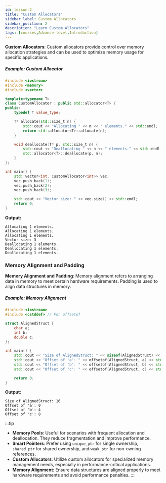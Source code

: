 ```yaml
---
id: lesson-2
title: "Custom Allocators"
sidebar_label: Custom Allocators
sidebar_position: 2
description: "Learn Custom Allocators"
tags: [courses,Advance-level,Introduction]
---    
```


**Custom Allocators**: Custom allocators provide control over memory allocation strategies and can be used to optimize memory usage for specific applications.

##### Example: Custom Allocator

```cpp
#include <iostream>
#include <memory>
#include <vector>

template<typename T>
class CustomAllocator : public std::allocator<T> {
public:
    typedef T value_type;

    T* allocate(std::size_t n) {
        std::cout << "Allocating " << n << " elements." << std::endl;
        return std::allocator<T>::allocate(n);
    }

    void deallocate(T* p, std::size_t n) {
        std::cout << "Deallocating " << n << " elements." << std::endl;
        std::allocator<T>::deallocate(p, n);
    }
};

int main() {
    std::vector<int, CustomAllocator<int>> vec;
    vec.push_back(1);
    vec.push_back(2);
    vec.push_back(3);

    std::cout << "Vector size: " << vec.size() << std::endl;
    return 0;
}
```

**Output:**
```
Allocating 1 elements.
Allocating 1 elements.
Allocating 1 elements.
Vector size: 3
Deallocating 1 elements.
Deallocating 1 elements.
Deallocating 1 elements.
```

### Memory Alignment and Padding

**Memory Alignment and Padding**: Memory alignment refers to arranging data in memory to meet certain hardware requirements. Padding is used to align data structures in memory.

##### Example: Memory Alignment

```cpp
#include <iostream>
#include <cstddef> // For offsetof

struct AlignedStruct {
    char a;
    int b;
    double c;
};

int main() {
    std::cout << "Size of AlignedStruct: " << sizeof(AlignedStruct) << std::endl;
    std::cout << "Offset of 'a': " << offsetof(AlignedStruct, a) << std::endl;
    std::cout << "Offset of 'b': " << offsetof(AlignedStruct, b) << std::endl;
    std::cout << "Offset of 'c': " << offsetof(AlignedStruct, c) << std::endl;

    return 0;
}
```

**Output:**
```
Size of AlignedStruct: 16
Offset of 'a': 0
Offset of 'b': 4
Offset of 'c': 8
```



:::tip
- **Memory Pools**: Useful for scenarios with frequent allocation and deallocation. They reduce fragmentation and improve performance.
- **Smart Pointers**: Prefer using `unique_ptr` for single ownership, `shared_ptr` for shared ownership, and `weak_ptr` for non-owning references.
- **Custom Allocators**: Utilize custom allocators for specialized memory management needs, especially in performance-critical applications.
- **Memory Alignment**: Ensure data structures are aligned properly to meet hardware requirements and avoid performance penalties.
:::